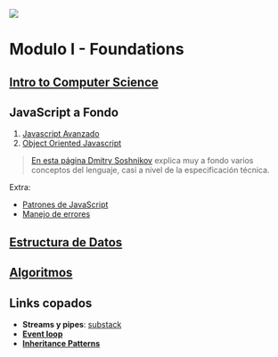 <p align='left'>
    <img src='https://static.wixstatic.com/media/85087f_0d84cbeaeb824fca8f7ff18d7c9eaafd~mv2.png/v1/fill/w_160,h_30,al_c,q_85,usm_0.66_1.00_0.01/Logo_completo_Color_1PNG.webp' </img>
</p>

# Modulo I - Foundations

## [Intro to Computer Science](./00-IntroToCS)

## JavaScript a Fondo

1. [Javascript Avanzado](./00-JavaScriptAvanzado)
2. [Object Oriented Javascript](./00-JavaScriptAvanzado/OOP.md)

> [En esta página Dmitry Soshnikov](http://dmitrysoshnikov.com/ecmascript/javascript-the-core/#this-value) explica muy a fondo varios conceptos del lenguaje, casi a nivel de la especificación técnica.

Extra:

 * [Patrones de JavaScript](https://addyosmani.com/resources/essentialjsdesignpatterns/book/)
 * [Manejo de errores](./00-JavaScriptAvanzado/errores.md)

## [Estructura de Datos](./01-EstructuraDeDatos)

## [Algoritmos](./02-Algoritmos)

## Links copados

- __Streams y pipes__: [substack](https://github.com/substack/stream-handbook)
- [__Event loop__](https://www.youtube.com/watch?v=8aGhZQkoFbQ)
- [__Inheritance Patterns__](http://davidshariff.com/blog/javascript-inheritance-patterns/#first-article)

